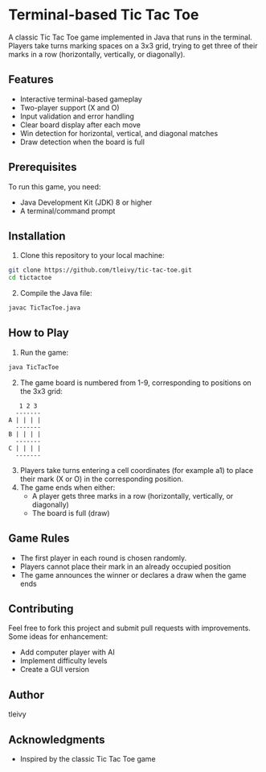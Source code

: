 # Terminal-based Tic Tac Toe

A classic Tic Tac Toe game implemented in Java that runs in the terminal. Players take turns marking spaces on a 3x3 grid, trying to get three of their marks in a row (horizontally, vertically, or diagonally).

## Features

- Interactive terminal-based gameplay
- Two-player support (X and O)
- Input validation and error handling
- Clear board display after each move
- Win detection for horizontal, vertical, and diagonal matches
- Draw detection when the board is full

## Prerequisites

To run this game, you need:
- Java Development Kit (JDK) 8 or higher
- A terminal/command prompt

## Installation

1. Clone this repository to your local machine:
```bash
git clone https://github.com/tleivy/tic-tac-toe.git
cd tictactoe
```

2. Compile the Java file:
```bash
javac TicTacToe.java
```

## How to Play

1. Run the game:
```bash
java TicTacToe
```

2. The game board is numbered from 1-9, corresponding to positions on the 3x3 grid:
```
   1 2 3
  -------
A | | | |
  -------
B | | | |
  -------
C | | | |
  -------
```

3. Players take turns entering a cell coordinates (for example a1) to place their mark (X or O) in the corresponding position.
4. The game ends when either:
   - A player gets three marks in a row (horizontally, vertically, or diagonally)
   - The board is full (draw)

## Game Rules

- The first player in each round is chosen randomly.
- Players cannot place their mark in an already occupied position
- The game announces the winner or declares a draw when the game ends

## Contributing

Feel free to fork this project and submit pull requests with improvements. Some ideas for enhancement:
- Add computer player with AI
- Implement difficulty levels
- Create a GUI version

## Author

tleivy

## Acknowledgments

- Inspired by the classic Tic Tac Toe game